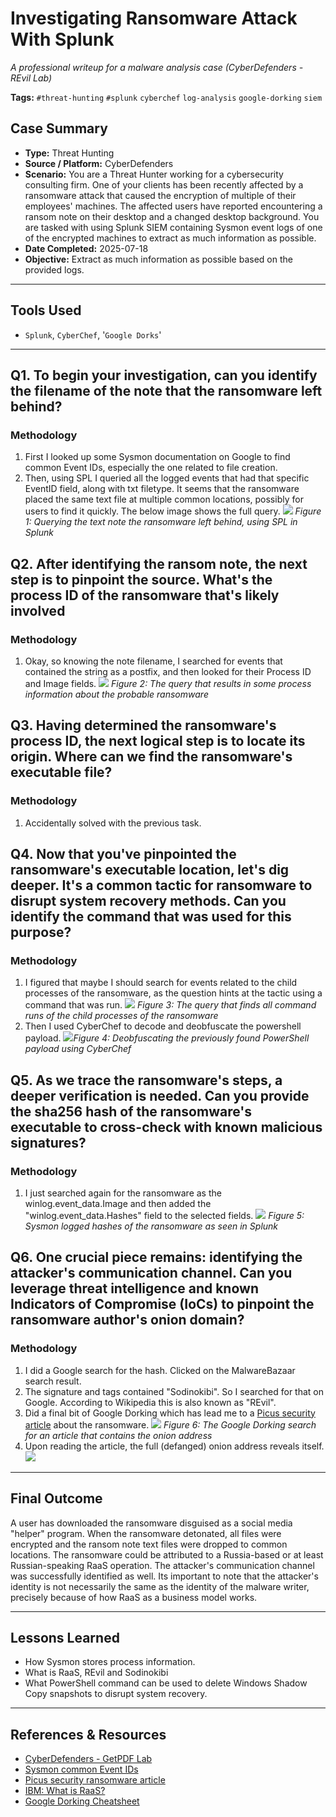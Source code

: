 # Investigating Ransomware Attack With Splunk
*A professional writeup for a malware analysis case (CyberDefenders - REvil Lab)*

**Tags:** `#threat-hunting` `#splunk` `cyberchef` `log-analysis` `google-dorking` `siem`

## Case Summary

- **Type:** Threat Hunting
- **Source / Platform:** CyberDefenders
- **Scenario:** You are a Threat Hunter working for a cybersecurity consulting firm. One of your clients has been recently affected by a ransomware attack that caused the encryption of multiple of their employees' machines. The affected users have reported encountering a ransom note on their desktop and a changed desktop background. You are tasked with using Splunk SIEM containing Sysmon event logs of one of the encrypted machines to extract as much information as possible.
- **Date Completed:** 2025-07-18
- **Objective:** Extract as much information as possible based on the provided logs.

---

## Tools Used
- `Splunk`, `CyberChef`, '`Google Dorks`'
---

## Q1. To begin your investigation, can you identify the filename of the note that the ransomware left behind?

### Methodology
1. First I looked up some Sysmon documentation on Google to find common Event IDs, especially the one related to file creation.
2. Then, using SPL I queried all the logged events that had that specific EventID field, along with txt filetype. It seems that the ransomware placed the same text file at multiple common locations, possibly for users to find it quickly. The below image shows the full query.
   ![](./assets/Q1_1.png)
   *Figure 1: Querying the text note the ransomware left behind, using SPL in Splunk*

## Q2. After identifying the ransom note, the next step is to pinpoint the source. What's the process ID of the ransomware that's likely involved

### Methodology
1. Okay, so knowing the note filename, I searched for events that contained the string as a postfix, and then looked for their Process ID and Image fields. 
   ![](./assets/Q2_1.png)
   *Figure 2: The query that results in some process information about the probable ransomware*

## Q3. Having determined the ransomware's process ID, the next logical step is to locate its origin. Where can we find the ransomware's executable file?

### Methodology
1. Accidentally solved with the previous task.

## Q4. Now that you've pinpointed the ransomware's executable location, let's dig deeper. It's a common tactic for ransomware to disrupt system recovery methods. Can you identify the command that was used for this purpose?
### Methodology
1. I figured that maybe I should search for events related to the child processes of the ransomware, as the question hints at the tactic using a command that was run. 
   ![](./assets/Q4_1.png)
   *Figure 3: The query that finds all command runs of the child processes of the ransomware*
2. Then I used CyberChef to decode and deobfuscate the powershell payload.
   ![](./assets/Q4_2.png)*Figure 4: Deobfuscating the previously found PowerShell payload using CyberChef*
## Q5. As we trace the ransomware's steps, a deeper verification is needed. Can you provide the sha256 hash of the ransomware's executable to cross-check with known malicious signatures?

### Methodology
1. I just searched again for the ransomware as the winlog.event_data.Image and then added the "winlog.event_data.Hashes" field to the selected fields.
   ![](./assets/Q5_1.png)
   *Figure 5: Sysmon logged hashes of the ransomware as seen in Splunk*


## Q6. One crucial piece remains: identifying the attacker's communication channel. Can you leverage threat intelligence and known Indicators of Compromise (IoCs) to pinpoint the ransomware author's onion domain?

### Methodology
1. I did a Google search for the hash. Clicked on the MalwareBazaar search result. 
2. The signature and tags contained "Sodinokibi". So I searched for that on Google. According to Wikipedia this is also known as "REvil".
3. Did a final bit of Google Dorking which has lead me to a [Picus security article](https://www.picussecurity.com/resource/blog/a-brief-history-and-further-technical-analysis-of-sodinokibi-ransomware) about the ransomware.
   ![](./assets/Q6_1.png)
   *Figure 6: The Google Dorking search for an article that contains the onion address*
4. Upon reading the article, the full (defanged) onion address reveals itself.
   ![](./assets/Q6_2.png)

--- 
## Final Outcome

A user has downloaded the ransomware disguised as a social media "helper" program. When the ransomware detonated, all files were encrypted and the ransom note text files were dropped to common locations. The ransomware could be attributed to a Russia-based or at least Russian-speaking RaaS operation. The attacker's communication channel was successfully identified as well. Its important to note that the attacker's identity is not necessarily the same as the identity of the malware writer, precisely because of how RaaS as a business model works.

---

## Lessons Learned
- How Sysmon stores process information.
- What is RaaS, REvil and Sodinokibi
- What PowerShell command can be used to delete Windows Shadow Copy snapshots to disrupt system recovery.

---

## References & Resources
- [CyberDefenders - GetPDF Lab](https://cyberdefenders.org/blueteam-ctf-challenges/getpdf/)
- [Sysmon common Event IDs](https://learn.microsoft.com/en-us/sysinternals/downloads/sysmon)
- [Picus security ransomware article](https://www.picussecurity.com/resource/blog/a-brief-history-and-further-technical-analysis-of-sodinokibi-ransomware)
- [IBM: What is RaaS?](https://www.ibm.com/think/topics/ransomware-as-a-service)
- [Google Dorking Cheatsheet](https://gist.github.com/sundowndev/283efaddbcf896ab405488330d1bbc06)
